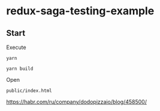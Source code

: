 # redux-saga-testing-example

## Start

Execute

`yarn`

`yarn build`

Open

`public/index.html`


https://habr.com/ru/company/dodopizzaio/blog/458500/
